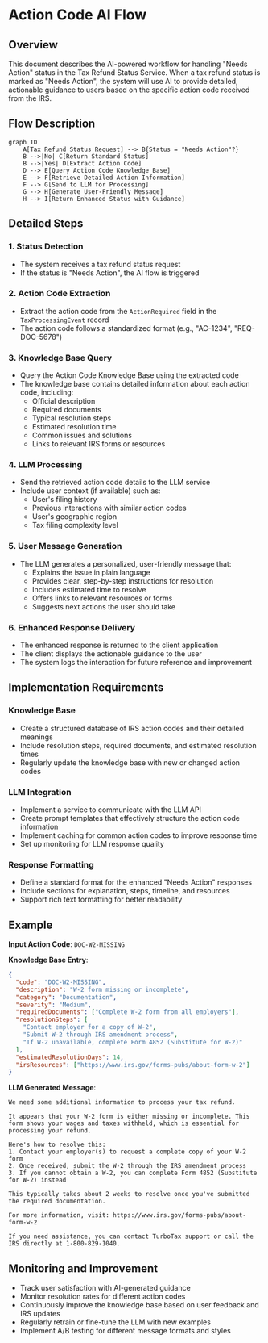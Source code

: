 # Action Code AI Flow

## Overview

This document describes the AI-powered workflow for handling "Needs Action" status in the Tax Refund Status Service. When a tax refund status is marked as "Needs Action", the system will use AI to provide detailed, actionable guidance to users based on the specific action code received from the IRS.

## Flow Description

```mermaid
graph TD
    A[Tax Refund Status Request] --> B{Status = "Needs Action"?}
    B -->|No| C[Return Standard Status]
    B -->|Yes| D[Extract Action Code]
    D --> E[Query Action Code Knowledge Base]
    E --> F[Retrieve Detailed Action Information]
    F --> G[Send to LLM for Processing]
    G --> H[Generate User-Friendly Message]
    H --> I[Return Enhanced Status with Guidance]
```

## Detailed Steps

### 1. Status Detection
- The system receives a tax refund status request
- If the status is "Needs Action", the AI flow is triggered

### 2. Action Code Extraction
- Extract the action code from the `ActionRequired` field in the `TaxProcessingEvent` record
- The action code follows a standardized format (e.g., "AC-1234", "REQ-DOC-5678")

### 3. Knowledge Base Query
- Query the Action Code Knowledge Base using the extracted code
- The knowledge base contains detailed information about each action code, including:
  - Official description
  - Required documents
  - Typical resolution steps
  - Estimated resolution time
  - Common issues and solutions
  - Links to relevant IRS forms or resources

### 4. LLM Processing
- Send the retrieved action code details to the LLM service
- Include user context (if available) such as:
  - User's filing history
  - Previous interactions with similar action codes
  - User's geographic region
  - Tax filing complexity level

### 5. User Message Generation
- The LLM generates a personalized, user-friendly message that:
  - Explains the issue in plain language
  - Provides clear, step-by-step instructions for resolution
  - Includes estimated time to resolve
  - Offers links to relevant resources or forms
  - Suggests next actions the user should take

### 6. Enhanced Response Delivery
- The enhanced response is returned to the client application
- The client displays the actionable guidance to the user
- The system logs the interaction for future reference and improvement

## Implementation Requirements

### Knowledge Base
- Create a structured database of IRS action codes and their detailed meanings
- Include resolution steps, required documents, and estimated resolution times
- Regularly update the knowledge base with new or changed action codes

### LLM Integration
- Implement a service to communicate with the LLM API
- Create prompt templates that effectively structure the action code information
- Implement caching for common action codes to improve response time
- Set up monitoring for LLM response quality

### Response Formatting
- Define a standard format for the enhanced "Needs Action" responses
- Include sections for explanation, steps, timeline, and resources
- Support rich text formatting for better readability

## Example

**Input Action Code**: `DOC-W2-MISSING`

**Knowledge Base Entry**:
```json
{
  "code": "DOC-W2-MISSING",
  "description": "W-2 form missing or incomplete",
  "category": "Documentation",
  "severity": "Medium",
  "requiredDocuments": ["Complete W-2 form from all employers"],
  "resolutionSteps": [
    "Contact employer for a copy of W-2",
    "Submit W-2 through IRS amendment process",
    "If W-2 unavailable, complete Form 4852 (Substitute for W-2)"
  ],
  "estimatedResolutionDays": 14,
  "irsResources": ["https://www.irs.gov/forms-pubs/about-form-w-2"]
}
```

**LLM Generated Message**:
```
We need some additional information to process your tax refund. 

It appears that your W-2 form is either missing or incomplete. This form shows your wages and taxes withheld, which is essential for processing your refund.

Here's how to resolve this:
1. Contact your employer(s) to request a complete copy of your W-2 form
2. Once received, submit the W-2 through the IRS amendment process
3. If you cannot obtain a W-2, you can complete Form 4852 (Substitute for W-2) instead

This typically takes about 2 weeks to resolve once you've submitted the required documentation.

For more information, visit: https://www.irs.gov/forms-pubs/about-form-w-2

If you need assistance, you can contact TurboTax support or call the IRS directly at 1-800-829-1040.
```

## Monitoring and Improvement

- Track user satisfaction with AI-generated guidance
- Monitor resolution rates for different action codes
- Continuously improve the knowledge base based on user feedback and IRS updates
- Regularly retrain or fine-tune the LLM with new examples
- Implement A/B testing for different message formats and styles